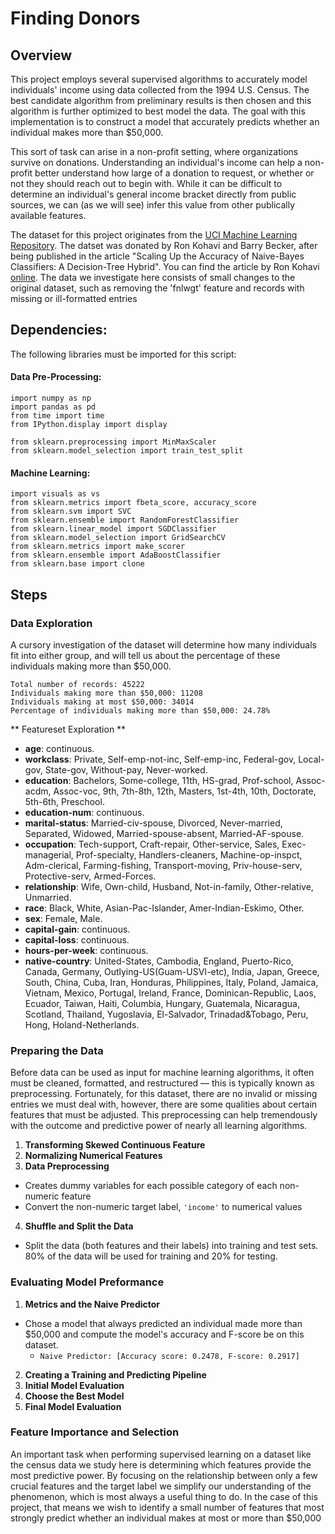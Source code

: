 # Finding Donors

## Overview
This project employs several supervised algorithms to accurately model individuals' income using data collected from the 1994 U.S. Census. The best candidate algorithm from preliminary results is then chosen and this algorithm is further optimized to best model the data. The goal with this implementation is to construct a model that accurately predicts whether an individual makes more than $50,000.

This sort of task can arise in a non-profit setting, where organizations survive on donations. Understanding an individual's income can help a non-profit better understand how large of a donation to request, or whether or not they should reach out to begin with. While it can be difficult to determine an individual's general income bracket directly from public sources, we can (as we will see) infer this value from other publically available features.

The dataset for this project originates from the [UCI Machine Learning Repository](https://archive.ics.uci.edu/ml/datasets/Census+Income). The datset was donated by Ron Kohavi and Barry Becker, after being published in the article "Scaling Up the Accuracy of Naive-Bayes Classifiers: A Decision-Tree Hybrid". You can find the article by Ron Kohavi [online](https://www.aaai.org/Papers/KDD/1996/KDD96-033.pdf). The data we investigate here consists of small changes to the original dataset, such as removing the 'fnlwgt' feature and records with missing or ill-formatted entries

## Dependencies:
The following libraries must be imported for this script:
#### Data Pre-Processing:
```
import numpy as np
import pandas as pd
from time import time
from IPython.display import display

from sklearn.preprocessing import MinMaxScaler
from sklearn.model_selection import train_test_split
```
#### Machine Learning:
```
import visuals as vs
from sklearn.metrics import fbeta_score, accuracy_score
from sklearn.svm import SVC
from sklearn.ensemble import RandomForestClassifier
from sklearn.linear_model import SGDClassifier
from sklearn.model_selection import GridSearchCV
from sklearn.metrics import make_scorer
from sklearn.ensemble import AdaBoostClassifier
from sklearn.base import clone
```

## Steps

### Data Exploration
A cursory investigation of the dataset will determine how many individuals fit into either group, and will tell us about the percentage of these individuals making more than $50,000.
```
Total number of records: 45222
Individuals making more than $50,000: 11208
Individuals making at most $50,000: 34014
Percentage of individuals making more than $50,000: 24.78%
```
** Featureset Exploration **

* **age**: continuous. 
* **workclass**: Private, Self-emp-not-inc, Self-emp-inc, Federal-gov, Local-gov, State-gov, Without-pay, Never-worked. 
* **education**: Bachelors, Some-college, 11th, HS-grad, Prof-school, Assoc-acdm, Assoc-voc, 9th, 7th-8th, 12th, Masters, 1st-4th, 10th, Doctorate, 5th-6th, Preschool. 
* **education-num**: continuous. 
* **marital-status**: Married-civ-spouse, Divorced, Never-married, Separated, Widowed, Married-spouse-absent, Married-AF-spouse. 
* **occupation**: Tech-support, Craft-repair, Other-service, Sales, Exec-managerial, Prof-specialty, Handlers-cleaners, Machine-op-inspct, Adm-clerical, Farming-fishing, Transport-moving, Priv-house-serv, Protective-serv, Armed-Forces. 
* **relationship**: Wife, Own-child, Husband, Not-in-family, Other-relative, Unmarried. 
* **race**: Black, White, Asian-Pac-Islander, Amer-Indian-Eskimo, Other. 
* **sex**: Female, Male. 
* **capital-gain**: continuous. 
* **capital-loss**: continuous. 
* **hours-per-week**: continuous. 
* **native-country**: United-States, Cambodia, England, Puerto-Rico, Canada, Germany, Outlying-US(Guam-USVI-etc), India, Japan, Greece, South, China, Cuba, Iran, Honduras, Philippines, Italy, Poland, Jamaica, Vietnam, Mexico, Portugal, Ireland, France, Dominican-Republic, Laos, Ecuador, Taiwan, Haiti, Columbia, Hungary, Guatemala, Nicaragua, Scotland, Thailand, Yugoslavia, El-Salvador, Trinadad&Tobago, Peru, Hong, Holand-Netherlands.

### Preparing the Data
Before data can be used as input for machine learning algorithms, it often must be cleaned, formatted, and restructured — this is typically known as preprocessing. Fortunately, for this dataset, there are no invalid or missing entries we must deal with, however, there are some qualities about certain features that must be adjusted. This preprocessing can help tremendously with the outcome and predictive power of nearly all learning algorithms.
1. **Transforming Skewed Continuous Feature**
2. **Normalizing Numerical Features**
3. **Data Preprocessing**
  - Creates dummy variables for each possible category of each non-numeric feature
  - Convert the non-numeric target label, `'income'` to numerical values
4. **Shuffle and Split the Data**
  - Split the data (both features and their labels) into training and test sets. 80% of the data will be used for training and 20% for testing.

### Evaluating Model Preformance
1. **Metrics and the Naive Predictor**
  - Chose a model that always predicted an individual made more than $50,000 and compute the model's accuracy and F-score be on this dataset.
    - `Naive Predictor: [Accuracy score: 0.2478, F-score: 0.2917]`
2. **Creating a Training and Predicting Pipeline**
3. **Initial Model Evaluation**
4. **Choose the Best Model**
5. **Final Model Evaluation**

### Feature Importance and Selection
An important task when performing supervised learning on a dataset like the census data we study here is determining which features provide the most predictive power. By focusing on the relationship between only a few crucial features and the target label we simplify our understanding of the phenomenon, which is most always a useful thing to do. In the case of this project, that means we wish to identify a small number of features that most strongly predict whether an individual makes at most or more than $50,000
